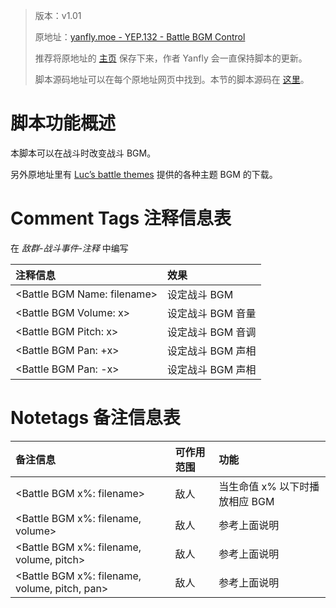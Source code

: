 > 版本：v1.01
>
> 原地址：[yanfly.moe - YEP.132 - Battle BGM Control](http://yanfly.moe/2015/11/07/yep-25-damage-core/)
> 
> 推荐将原地址的 [主页](http://yanfly.moe/yep/) 保存下来，作者 Yanfly 会一直保持脚本的更新。
> 
> 脚本源码地址可以在每个原地址网页中找到。本节的脚本源码在 [这里](https://www.dropbox.com/s/51ynytath6vqx8w/YEP_BattleBgmControl.js?dl=0)。

# 脚本功能概述

本脚本可以在战斗时改变战斗 BGM。

另外原地址里有 [Luc’s battle themes](http://lucstamrah.com/lsr-debut-release/) 提供的各种主题 BGM 的下载。

# Comment Tags 注释信息表

在 *敌群-战斗事件-注释* 中编写

注释信息|效果
:-|:-
&lt;Battle BGM Name: filename>|设定战斗 BGM
&lt;Battle BGM Volume: x>|设定战斗 BGM 音量
&lt;Battle BGM Pitch: x>|设定战斗 BGM 音调
&lt;Battle BGM Pan: +x>|设定战斗 BGM 声相
&lt;Battle BGM Pan: -x>|设定战斗 BGM 声相

# Notetags 备注信息表

备注信息|可作用范围|功能
:-|:-|:-
&lt;Battle BGM x%: filename>|敌人|当生命值 x% 以下时播放相应 BGM
&lt;Battle BGM x%: filename, volume>|敌人|参考上面说明
&lt;Battle BGM x%: filename, volume, pitch>|敌人|参考上面说明
&lt;Battle BGM x%: filename, volume, pitch, pan>|敌人|参考上面说明
